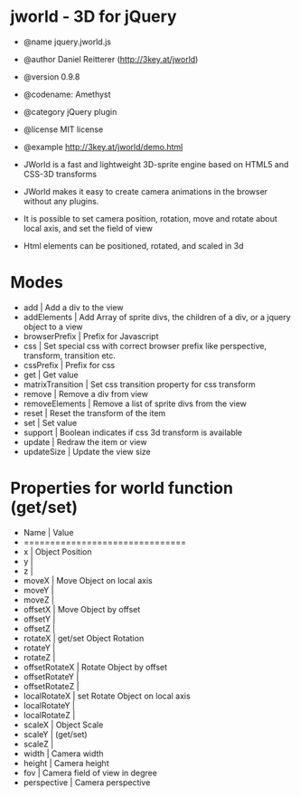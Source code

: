jworld - 3D for jQuery
======================

* @name jquery.jworld.js
* @author Daniel Reitterer (http://3key.at/jworld)
* @version 0.9.8
* @codename: Amethyst
* @category jQuery plugin
* @license MIT license
* @example http://3key.at/jworld/demo.html

* JWorld is a fast and lightweight 3D-sprite engine based on HTML5 and CSS-3D transforms
* JWorld  makes it easy to create camera animations in the browser without any plugins.
* It is possible to set camera position, rotation, move and rotate about local axis, and set the field of view
* Html elements can be positioned, rotated, and scaled in 3d

Modes
=====

* add                | Add a div to the view
* addElements        | Add Array of sprite divs, the children of a div, or a jquery object to a view
* browserPrefix      | Prefix for Javascript
* css                | Set special css with correct browser prefix like perspective, transform, transition etc.
* cssPrefix          | Prefix for css
* get                | Get value
* matrixTransition   | Set css transition property for css transform
* remove             | Remove a div from view
* removeElements     | Remove a list of sprite divs from the view
* reset              | Reset the transform of the item
* set                | Set value
* support            | Boolean indicates if css 3d transform is available
* update             | Redraw the item or view
* updateSize         | Update the view size

Properties for world function (get/set)
=======================================
* Name          | Value
* ===============================
* x             | Object Position
* y             | 
* z             | 
* moveX         | Move Object on local axis
* moveY         | 
* moveZ         | 
* offsetX       | Move Object by offset
* offsetY       | 
* offsetZ       | 
* rotateX       | get/set Object Rotation
* rotateY       | 
* rotateZ       | 
* offsetRotateX | Rotate Object by offset
* offsetRotateY | 
* offsetRotateZ | 
* localRotateX  | set Rotate Object on local axis
* localRotateY  | 
* localRotateZ  | 
* scaleX        | Object Scale
* scaleY        | (get/set)
* scaleZ        |
* width         | Camera width
* height        | Camera height
* fov           | Camera field of view in degree
* perspective   | Camera perspective
